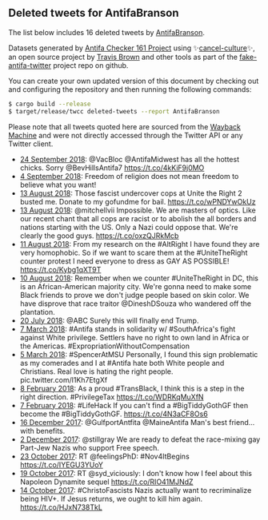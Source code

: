 ## Deleted tweets for AntifaBranson

The list below includes 16 deleted tweets by
[AntifaBranson](https://twitter.com/AntifaBranson).



Datasets generated by [Antifa Checker 161 Project](https://twitter.com/antifacheck161) using ✨[cancel-culture](https://github.com/travisbrown/cancel-culture)✨, an open source project by 
[Travis Brown](https://twitter.com/travisbrown) and other tools as part of the 
[fake-antifa-twitter](https://github.com/antifacheck161/fake-antifa-twitter) project repo on github.

You can create your own updated version of this document by checking out and configuring the
repository and then running the following commands:

```bash
$ cargo build --release
$ target/release/twcc deleted-tweets --report AntifaBranson
```

Please note that all tweets quoted here are sourced from the
[Wayback Machine](https://web.archive.org) and were not directly accessed through the Twitter API or
any Twitter client.

* [24 September 2018](https://web.archive.org/web/20180924135509/https://twitter.com/AntifaBranson/status/1044223717545529346): @VacBloc @AntifaMidwest has all the hottest chicks.  Sorry @BevHillsAntifa7 https://t.co/4kKiF9j0MO <!--1044223717545529346-->
* [ 4 September 2018](https://web.archive.org/web/20180904181929/https://twitter.com/AntifaBranson/status/1037042481915981825): Freedom of religion does not mean freedom to believe what you want! <!--1037042481915981825-->
* [13 August 2018](https://web.archive.org/web/20180813221307/https://twitter.com/AntifaBranson/status/1029128744605294592): Those fascist undercover cops at Unite the Right 2 busted me.  Donate to my gofundme for bail. https://t.co/wPNDYwOkUz <!--1029128744605294592-->
* [13 August 2018](https://web.archive.org/web/20180813162137/https://twitter.com/AntifaBranson/status/1029040286763294720): @mitchellvii Impossible. We are masters of optics.  Like our recent chant that all cops are racist or to abolish the all borders and nations starting with the US.  Only a Nazi could oppose that. We're clearly the good guys. https://t.co/oxzQJRkMcb <!--1029040286763294720-->
* [11 August 2018](https://web.archive.org/web/20180811001051/https://twitter.com/AntifaBranson/status/1028071209584521216): From my research on the #AltRight I have found they are very homophobic.  So if we want to scare them at the #UniteTheRight counter protest I need everyone to dress as GAY AS POSSIBLE! https://t.co/Kybg1qXT9T <!--1028071209584521216-->
* [10 August 2018](https://web.archive.org/web/20180810210209/https://twitter.com/AntifaBranson/status/1028023721678852096): Remember when we counter #UniteTheRight in DC, this is an African-American majority city.  We're gonna need to make some Black friends to prove we don't judge people based on skin color.   We have disprove that race traitor @DineshDSouza who wandered off the plantation. <!--1028023721678852096-->
* [20 July 2018](https://web.archive.org/web/20180720174514/https://twitter.com/AntifaBranson/status/1020364020782682114): @ABC Surely this will finally end Trump. <!--1020364020782682114-->
* [ 7 March 2018](https://web.archive.org/web/20180307154310/https://twitter.com/AntifaBranson/status/971410939860934656): #Antifa stands in solidarity w/ #SouthAfrica's fight against White privilege.  Settlers have no right to own land in Africa or the Americas.  #ExpropriationWithoutCompensation <!--971410939860934656-->
* [ 5 March 2018](https://web.archive.org/web/20180305211210/https://twitter.com/AntifaBranson/status/970768652151771136): #SpencerAtMSU   Personally, I found this sign problematic as my comerades and I at  #Antifa  hate both White people and Christians.  Real love is hating the right people. pic.twitter.com/l1Kh7EtgXf <!--970768652151771136-->
* [ 8 February 2018](https://web.archive.org/web/20180208213850/https://twitter.com/AntifaBranson/status/961715973924511744): As a proud #TransBlack, I think this is a step in the right direction. #PrivilegeTax https://t.co/WDRKqMuXfN <!--961715973924511744-->
* [ 7 February 2018](https://web.archive.org/web/20180207031841/https://twitter.com/AntifaBranson/status/961076724254560256): #LifeHack If you can't find a #BigTiddyGothGF then become the #BigTiddyGothGF. https://t.co/4N3aCF8Os6 <!--961076724254560256-->
* [16 December 2017](https://web.archive.org/web/20171216213133/https://twitter.com/AntifaBranson/status/942145196271325184): @GulfportAntfita @MaineAntifa Man's best friend... with benefits. <!--942145196271325184-->
* [ 2 December 2017](https://web.archive.org/web/20171202201414/https://twitter.com/AntifaBranson/status/937052308789133313): @stillgray We are ready to defeat the race-mixing gay  Part-Jew Nazis who support Free speech. <!--937052308789133313-->
* [23 October 2017](https://web.archive.org/web/20171023170257/https://twitter.com/AntifaBranson/status/922508656146636806): RT @feelingsPhD: #Nov4ItBegins https://t.co/IYEGU3YUoY <!--922508656146636806-->
* [19 October 2017](https://web.archive.org/web/20171019222812/https://twitter.com/AntifaBranson/status/921140956514209793): RT @syd_viciously: I don't know how I feel about this Napoleon Dynamite sequel https://t.co/RIO41MJNdZ <!--921140956514209793-->
* [14 October 2017](https://web.archive.org/web/20171014025217/https://twitter.com/AntifaBranson/status/919033088084193280): #ChristoFascists Nazis actually want to recriminalize being HIV+.  If Jesus returns, we ought to kill him again. https://t.co/HJxN738TkL <!--919033088084193280-->
